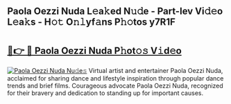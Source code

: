 ## Paola Oezzi Nuda L𝚎a𝚔ed N𝚞𝚍e - Part-lev Vi𝚍𝚎o L𝚎a𝚔s - H𝚘𝚝 O𝚗𝚕yf𝚊ns P𝚑𝚘tos y7R1F

# <h2><a href="http://kfdhrw7.oniu.top/?m=Paola+Oezzi+Nuda">🔗👉 🔴 Paola Oezzi Nuda P𝚑ot𝚘𝚜 V𝚒d𝚎o</a></h2>

[![Paola Oezzi Nuda Nu𝚍e𝚜](https://i.imgur.com/0qMVB7G.gif)](http://kfdhrw7.oniu.top/?m=Paola+Oezzi+Nuda)
Virtual artist and entertainer Paola Oezzi Nuda, acclaimed for sharing dance and lifestyle inspiration through popular dance trends and brief films. Courageous advocate Paola Oezzi Nuda, recognized for their bravery and dedication to standing up for important causes.  
